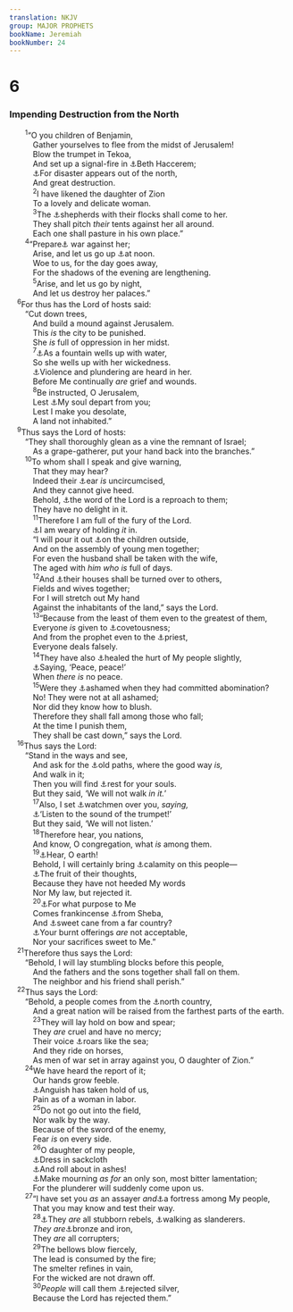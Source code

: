 ```yaml
---
translation: NKJV
group: MAJOR PROPHETS
bookName: Jeremiah 
bookNumber: 24
---
```


<div class="title"><h1>6</h1><h3>Impending Destruction from the North</h3></div>
<span class="verse gie_6_1">  <sup>1</sup>“O you children of Benjamin,<br/>   Gather yourselves to flee from the midst of Jerusalem!<br/>   Blow the trumpet in Tekoa,<br/>   And set up a signal-fire in <a data-toggle="tooltip" data-placement="bottom" title="Neh. 3:14">⚓</a>Beth Haccerem;<br/>   <a data-toggle="tooltip" data-placement="bottom" title="Jer. 4:6">⚓</a>For disaster appears out of the north,<br/>   And great destruction.<br/></span>
<span class="verse gie_6_2">   <sup>2</sup>I have likened the daughter of Zion<br/>   To a lovely and delicate woman.<br/></span>
<span class="verse gie_6_3">   <sup>3</sup>The <a data-toggle="tooltip" data-placement="bottom" title="2 Kin. 25:1–4; Jer. 4:17; 12:10">⚓</a>shepherds with their flocks shall come to her.<br/>   They shall pitch <i>their</i> tents against her all around.<br/>   Each one shall pasture in his own place.”<br/></span>
<span class="verse gie_6_4">  <sup>4</sup>“Prepare<a data-toggle="tooltip" data-placement="bottom" title="Jer. 51:27; Joel 3:9">⚓</a> war against her;<br/>   Arise, and let us go up <a data-toggle="tooltip" data-placement="bottom" title="Jer. 15:8; Zeph. 2:4">⚓</a>at noon.<br/>   Woe to us, for the day goes away,<br/>   For the shadows of the evening are lengthening.<br/></span>
<span class="verse gie_6_5">   <sup>5</sup>Arise, and let us go by night,<br/>   And let us destroy her palaces.”<br/></span>
<span class="verse gie_6_6"> <sup>6</sup>For thus has the Lord of hosts said:<br/>  “Cut down trees,<br/>   And build a mound against Jerusalem.<br/>   This <i>is</i> the city to be punished.<br/>   She <i>is</i> full of oppression in her midst.<br/></span>
<span class="verse gie_6_7">   <sup>7</sup><a data-toggle="tooltip" data-placement="bottom" title="Is. 57:20">⚓</a>As a fountain wells up with water,<br/>   So she wells up with her wickedness.<br/>   <a data-toggle="tooltip" data-placement="bottom" title="Ps. 55:9">⚓</a>Violence and plundering are heard in her.<br/>   Before Me continually <i>are</i> grief and wounds.<br/></span>
<span class="verse gie_6_8">   <sup>8</sup>Be instructed, O Jerusalem,<br/>   Lest <a data-toggle="tooltip" data-placement="bottom" title="Ezek. 23:18; Hos. 9:12">⚓</a>My soul depart from you;<br/>   Lest I make you desolate,<br/>   A land not inhabited.”<br/></span>
<span class="verse gie_6_9"> <sup>9</sup>Thus says the Lord of hosts:<br/>  “They shall thoroughly glean as a vine the remnant of Israel;<br/>   As a grape-gatherer, put your hand back into the branches.”<br/></span>
<span class="verse gie_6_10">  <sup>10</sup>To whom shall I speak and give warning,<br/>   That they may hear?<br/>   Indeed their <a data-toggle="tooltip" data-placement="bottom" title="Ex. 6:12; Jer. 5:21; 7:26; (Acts 7:51)">⚓</a>ear <i>is</i> uncircumcised,<br/>   And they cannot give heed.<br/>   Behold, <a data-toggle="tooltip" data-placement="bottom" title="Jer. 8:9; 20:8">⚓</a>the word of the Lord is a reproach to them;<br/>   They have no delight in it.<br/></span>
<span class="verse gie_6_11">   <sup>11</sup>Therefore I am full of the fury of the Lord.<br/>   <a data-toggle="tooltip" data-placement="bottom" title="Jer. 20:9">⚓</a>I am weary of holding <i>it</i> in.<br/>   “I will pour it out <a data-toggle="tooltip" data-placement="bottom" title="Jer. 9:21">⚓</a>on the children outside,<br/>   And on the assembly of young men together;<br/>   For even the husband shall be taken with the wife,<br/>   The aged with <i>him</i> <i>who</i> <i>is</i> full of days.<br/></span>
<span class="verse gie_6_12">   <sup>12</sup>And <a data-toggle="tooltip" data-placement="bottom" title="Deut. 28:30; Jer. 8:10; 38:22">⚓</a>their houses shall be turned over to others,<br/>   Fields and wives together;<br/>   For I will stretch out My hand<br/>   Against the inhabitants of the land,” says the Lord.<br/></span>
<span class="verse gie_6_13">   <sup>13</sup>“Because from the least of them even to the greatest of them,<br/>   Everyone <i>is</i> given to <a data-toggle="tooltip" data-placement="bottom" title="Is. 56:11; Jer. 8:10; 22:17">⚓</a>covetousness;<br/>   And from the prophet even to the <a data-toggle="tooltip" data-placement="bottom" title="Jer. 5:31; 23:11; Mic. 3:5, 11">⚓</a>priest,<br/>   Everyone deals falsely.<br/></span>
<span class="verse gie_6_14">   <sup>14</sup>They have also <a data-toggle="tooltip" data-placement="bottom" title="Jer. 8:11–15; Ezek. 13:10">⚓</a>healed the hurt of My people slightly,<br/>   <a data-toggle="tooltip" data-placement="bottom" title="Jer. 4:10; 23:17">⚓</a>Saying, ‘Peace, peace!’<br/>   When <i>there</i> <i>is</i> no peace.<br/></span>
<span class="verse gie_6_15">   <sup>15</sup>Were they <a data-toggle="tooltip" data-placement="bottom" title="Jer. 3:3; 8:12">⚓</a>ashamed when they had committed abomination?<br/>   No! They were not at all ashamed;<br/>   Nor did they know how to blush.<br/>   Therefore they shall fall among those who fall;<br/>   At the time I punish them,<br/>   They shall be cast down,” says the Lord.<br/></span>
<span class="verse gie_6_16"> <sup>16</sup>Thus says the Lord:<br/>  “Stand in the ways and see,<br/>   And ask for the <a data-toggle="tooltip" data-placement="bottom" title="Is. 8:20; Jer. 18:15; Mal. 4:4; Luke 16:29">⚓</a>old paths, where the good way <i>is,</i><br/>   And walk in it;<br/>   Then you will find <a data-toggle="tooltip" data-placement="bottom" title="Matt. 11:29">⚓</a>rest for your souls.<br/>   But they said, ‘We will not walk <i>in</i> <i>it.</i>’<br/></span>
<span class="verse gie_6_17">   <sup>17</sup>Also, I set <a data-toggle="tooltip" data-placement="bottom" title="Is. 21:11; 58:1; Jer. 25:4; Ezek. 3:17; Hab. 2:1">⚓</a>watchmen over you, <i>saying,</i><br/>   <a data-toggle="tooltip" data-placement="bottom" title="Deut. 4:1">⚓</a>‘Listen to the sound of the trumpet!’<br/>   But they said, ‘We will not listen.’<br/></span>
<span class="verse gie_6_18">   <sup>18</sup>Therefore hear, you nations,<br/>   And know, O congregation, what <i>is</i> among them.<br/></span>
<span class="verse gie_6_19">   <sup>19</sup><a data-toggle="tooltip" data-placement="bottom" title="Is. 1:2">⚓</a>Hear, O earth!<br/>   Behold, I will certainly bring <a data-toggle="tooltip" data-placement="bottom" title="Jer. 19:3, 15">⚓</a>calamity on this people—<br/>   <a data-toggle="tooltip" data-placement="bottom" title="Prov. 1:31">⚓</a>The fruit of their thoughts,<br/>   Because they have not heeded My words<br/>   Nor My law, but rejected it.<br/></span>
<span class="verse gie_6_20">   <sup>20</sup><a data-toggle="tooltip" data-placement="bottom" title="Ps. 40:6; 50:7–9; Is. 1:11; 66:3; Amos 5:21; Mic. 6:6, 7">⚓</a>For what purpose to Me<br/>   Comes frankincense <a data-toggle="tooltip" data-placement="bottom" title="Is. 60:6">⚓</a>from Sheba,<br/>   And <a data-toggle="tooltip" data-placement="bottom" title="Is. 43:24">⚓</a>sweet cane from a far country?<br/>   <a data-toggle="tooltip" data-placement="bottom" title="Jer. 7:21–23">⚓</a>Your burnt offerings <i>are</i> not acceptable,<br/>   Nor your sacrifices sweet to Me.”<br/></span>
<span class="verse gie_6_21"> <sup>21</sup>Therefore thus says the Lord:<br/>  “Behold, I will lay stumbling blocks before this people,<br/>   And the fathers and the sons together shall fall on them.<br/>   The neighbor and his friend shall perish.”<br/></span>
<span class="verse gie_6_22"> <sup>22</sup>Thus says the Lord:<br/>  “Behold, a people comes from the <a data-toggle="tooltip" data-placement="bottom" title="Jer. 1:15; 10:22; 50:41–43">⚓</a>north country,<br/>   And a great nation will be raised from the farthest parts of the earth.<br/></span>
<span class="verse gie_6_23">   <sup>23</sup>They will lay hold on bow and spear;<br/>   They <i>are</i> cruel and have no mercy;<br/>   Their voice <a data-toggle="tooltip" data-placement="bottom" title="Is. 5:30">⚓</a>roars like the sea;<br/>   And they ride on horses,<br/>   As men of war set in array against you, O daughter of Zion.”<br/></span>
<span class="verse gie_6_24">  <sup>24</sup>We have heard the report of it;<br/>   Our hands grow feeble.<br/>   <a data-toggle="tooltip" data-placement="bottom" title="Jer. 4:31; 13:21; 49:24">⚓</a>Anguish has taken hold of us,<br/>   Pain as of a woman in labor.<br/></span>
<span class="verse gie_6_25">   <sup>25</sup>Do not go out into the field,<br/>   Nor walk by the way.<br/>   Because of the sword of the enemy,<br/>   Fear <i>is</i> on every side.<br/></span>
<span class="verse gie_6_26">   <sup>26</sup>O daughter of my people,<br/>   <a data-toggle="tooltip" data-placement="bottom" title="Jer. 4:8">⚓</a>Dress in sackcloth<br/>   <a data-toggle="tooltip" data-placement="bottom" title="Jer. 25:34; Mic. 1:10">⚓</a>And roll about in ashes!<br/>   <a data-toggle="tooltip" data-placement="bottom" title="Amos 8:10; (Zech. 12:10)">⚓</a>Make mourning <i>as</i> <i>for</i> an only son, most bitter lamentation;<br/>   For the plunderer will suddenly come upon us.<br/></span>
<span class="verse gie_6_27">  <sup>27</sup>“I have set you <i>as</i> an assayer <i>and</i><a data-toggle="tooltip" data-placement="bottom" title="Jer. 1:18">⚓</a>a fortress among My people,<br/>   That you may know and test their way.<br/></span>
<span class="verse gie_6_28">   <sup>28</sup><a data-toggle="tooltip" data-placement="bottom" title="Jer. 5:23">⚓</a>They <i>are</i> all stubborn rebels, <a data-toggle="tooltip" data-placement="bottom" title="Jer. 9:4">⚓</a>walking as slanderers.<br/>   <i>They</i> <i>are</i><a data-toggle="tooltip" data-placement="bottom" title="Ezek. 22:18">⚓</a>bronze and iron,<br/>   They <i>are</i> all corrupters;<br/></span>
<span class="verse gie_6_29">   <sup>29</sup>The bellows blow fiercely,<br/>   The lead is consumed by the fire;<br/>   The smelter refines in vain,<br/>   For the wicked are not drawn off.<br/></span>
<span class="verse gie_6_30">   <sup>30</sup><i>People</i> will call them <a data-toggle="tooltip" data-placement="bottom" title="Is. 1:22; Jer. 7:29">⚓</a>rejected silver,<br/>   Because the Lord has rejected them.”<br/></span>

